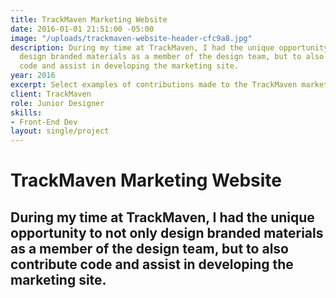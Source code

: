 ```yaml
---
title: TrackMaven Marketing Website
date: 2016-01-01 21:51:00 -05:00
image: "/uploads/trackmaven-website-header-cfc9a8.jpg"
description: During my time at TrackMaven, I had the unique opportunity to not only
  design branded materials as a member of the design team, but to also contribute
  code and assist in developing the marketing site.
year: 2016
excerpt: Select examples of contributions made to the TrackMaven marketing site.
client: TrackMaven
role: Junior Designer
skills:
- Front-End Dev
layout: single/project
---
```


# TrackMaven Marketing Website

## During my time at TrackMaven, I had the unique opportunity to not only design branded materials as a member of the design team, but to also contribute code and assist in developing the marketing site.